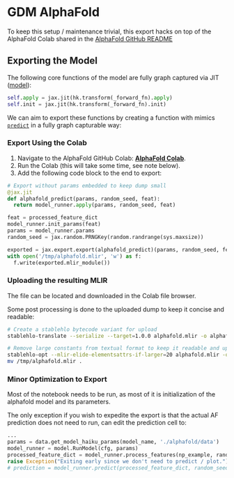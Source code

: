 # GDM AlphaFold

To keep this setup / maintenance trivial, this export hacks on top of the
AlphaFold Colab shared in the
[AlphaFold GitHub README](https://github.com/google-deepmind/alphafold)

## Exporting the Model

The following core functions of the model are fully graph captured via JIT ([model][model]):

```python
self.apply = jax.jit(hk.transform(_forward_fn).apply)
self.init = jax.jit(hk.transform(_forward_fn).init)
```

We can aim to export these functions by creating a function with mimics
[`predict`][predict] in a fully graph capturable way:

[model]:https://github.com/google-deepmind/alphafold/blob/6350ddd63b3e3f993c7f23b5ce89eb4726fa49e8/alphafold/model/model.py#L89-L90
[predict]:https://github.com/google-deepmind/alphafold/blob/6350ddd63b3e3f993c7f23b5ce89eb4726fa49e8/alphafold/model/model.py#L167
[colab]: https://colab.research.google.com/github/deepmind/alphafold/blob/main/notebooks/AlphaFold.ipynb

### Export Using the Colab

1. Navigate to the AlphaFold GitHub Colab: **[AlphaFold Colab][colab]**.
2. Run the Colab (this will take some time, see note below).
3. Add the following code block to the end to export:

```python
# Export without params embedded to keep dump small
@jax.jit
def alphafold_predict(params, random_seed, feat):
  return model_runner.apply(params, random_seed, feat)

feat = processed_feature_dict
model_runner.init_params(feat)
params = model_runner.params
random_seed = jax.random.PRNGKey(random.randrange(sys.maxsize))

exported = jax.export.export(alphafold_predict)(params, random_seed, feat)
with open('/tmp/alphafold.mlir', 'w') as f:
  f.write(exported.mlir_module())
```

### Uploading the resulting MLIR

The file can be located and downloaded in the Colab file browser.

Some post processing is done to the uploaded dump to keep it concise and
readable:

```bash
# Create a stablehlo bytecode variant for upload
stablehlo-translate --serialize --target=1.0.0 alphafold.mlir -o alphafold.mlir.bc

# Remove large constants from textual format to keep it readable and uploadable
stablehlo-opt --mlir-elide-elementsattrs-if-larger=20 alphafold.mlir -o /tmp/alphafold.mlir
mv /tmp/alphafold.mlir .
```

### Minor Optimization to Export

Most of the notebook needs to be run, as most of it is initialization of the
alphafold model and its parameters.

The only exception if you wish to expedite the export is that the actual AF prediction does not need to run, can edit the prediction cell to:

```python
...
params = data.get_model_haiku_params(model_name, './alphafold/data')
model_runner = model.RunModel(cfg, params)
processed_feature_dict = model_runner.process_features(np_example, random_seed=0)
raise Exception("Exiting early since we don't need to predict / plot.")
# prediction = model_runner.predict(processed_feature_dict, random_seed=random.randrange(sys.maxsize))
```